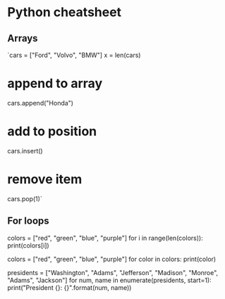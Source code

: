 # Python cheatsheet

## Arrays
`cars = ["Ford", "Volvo", "BMW"]
x = len(cars)
# append to array
cars.append("Honda")
# add to position
cars.insert()
# remove item 
cars.pop(1)`

## For loops
colors = ["red", "green", "blue", "purple"]
for i in range(len(colors)):
    print(colors[i])

colors = ["red", "green", "blue", "purple"]
for color in colors:
    print(color)
    
presidents = ["Washington", "Adams", "Jefferson", "Madison", "Monroe", "Adams", "Jackson"]
for num, name in enumerate(presidents, start=1):
    print("President {}: {}".format(num, name))
